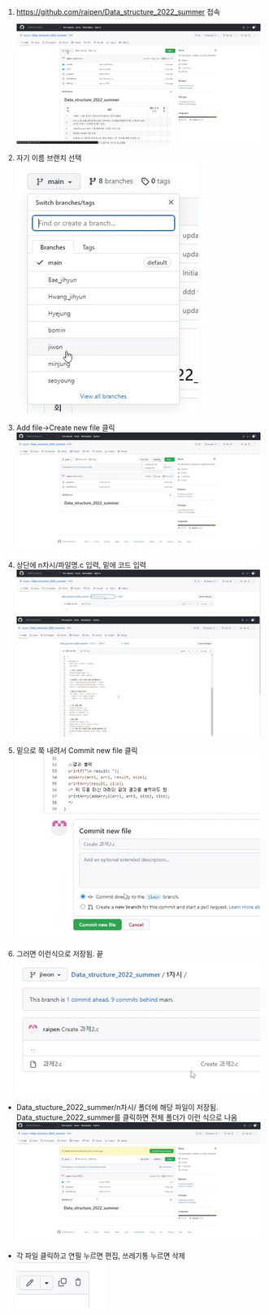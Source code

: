 1. https://github.com/raipen/Data_structure_2022_summer 접속

   ![image-20220702165032611](image-20220702165032611.png)



2. 자기 이름 브랜치 선택	![image-20220702174434562](image-20220702174434562.png)

3. Add file->Create new file 클릭![image-20220702174610904](image-20220702174610904.png)
4. 상단에 n차시/파일명.c 입력, 밑에 코드 입력 ![image-20220702174854355](image-20220702174854355.png)![image-20220702174942801](image-20220702174942801.png)
5. 밑으로 쭉 내려서 Commit new file 클릭 ![image-20220702175039458](image-20220702175039458.png)
6. 그러면 이런식으로 저장됨. 끝![image-20220702175121602](image-20220702175121602.png)

* Data_stucture_2022_summer/n차시/ 폴더에 해당 파일이 저장됨. Data_stucture_2022_summer를 클릭하면 전체 폴더가 이런 식으로 나옴![image-20220702175322464](image-20220702175322464.png)

* 각 파일 클릭하고 연필 누르면 편집, 쓰레기통 누르면 삭제 ![image-20220702175513009](image-20220702175513009.png)

  